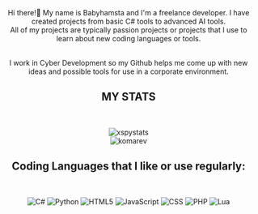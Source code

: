 <div align="center">
  Hi there!👋 My name is Babyhamsta and I'm a freelance developer. I have created projects from basic C# tools to advanced AI tools.<br>
  All of my projects are typically passion projects or projects that I use to learn about new coding languages or tools.<br><br>

  I work in Cyber Development so my Github helps me come up with new ideas and possible tools for use in a corporate environment.
 </div>

<h2 align="center">MY STATS</h2>
<br/>
<div align="center">
  
![xspystats](https://github-readme-stats.vercel.app/api?username=babyhamsta&show_icons=true&theme=dark#gh-dark-mode-only)
<br/>
![komarev](https://komarev.com/ghpvc/?username=Babyhamsta&color=D22B2B)
</div>

<h2 align="center">Coding Languages that I like or use regularly:</h2>
<br/>
<div align="center"> 

![C#](https://img.shields.io/badge/c%23-%23239120.svg?style=for-the-badge&logo=csharp&logoColor=white)
![Python](https://img.shields.io/badge/python-3670A0?style=for-the-badge&logo=python&logoColor=ffdd54)
![HTML5](https://img.shields.io/badge/html5-%23E34F26.svg?style=for-the-badge&logo=html5&logoColor=white)
![JavaScript](https://img.shields.io/badge/javascript-%23323330.svg?style=for-the-badge&logo=javascript&logoColor=%23F7DF1E)
![CSS](https://img.shields.io/badge/css3-%230070bb.svg?style=for-the-badge&logo=css3&logoColor=white)
![PHP](https://img.shields.io/badge/php-%23777BB4.svg?style=for-the-badge&logo=php&logoColor=white)
![Lua](https://img.shields.io/badge/lua-%232C2D72.svg?style=for-the-badge&logo=lua&logoColor=white)
</div>
